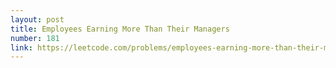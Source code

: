 ```yaml
---
layout: post
title: Employees Earning More Than Their Managers
number: 181
link: https://leetcode.com/problems/employees-earning-more-than-their-managers
---
```

